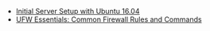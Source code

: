 * [Initial Server Setup with Ubuntu 16.04](https://www.digitalocean.com/community/tutorials/initial-server-setup-with-ubuntu-16-04)
* [UFW Essentials: Common Firewall Rules and Commands](https://www.digitalocean.com/community/tutorials/ufw-essentials-common-firewall-rules-and-commands)
